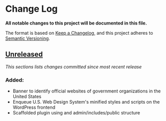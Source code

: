 # Change Log

**All notable changes to this project will be documented in this file.**

The format is based on [Keep a Changelog](https://keepachangelog.com/en/1.0.0/),
and this project adheres to [Semantic Versioning](https://semver.org/spec/v2.0.0.html).

## [Unreleased](https://github.com/IIP-Design/uswpds/)

_This sections lists changes committed since most recent release_

### Added:

- Banner to identify official websites of government organizations in the United States
- Enqueue U.S. Web Design System's minified styles and scripts on the WordPress frontend
- Scaffolded plugin using and admin/includes/public structure
